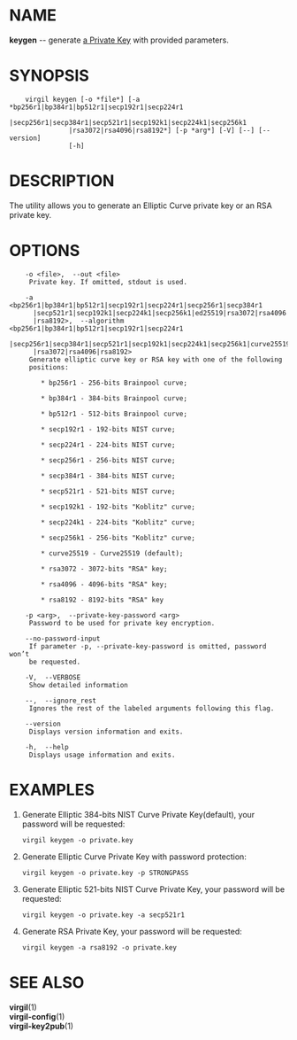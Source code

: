 NAME
====

**keygen** -- generate [a Private
Key](https://github.com/VirgilSecurity/virgil/wiki/Virgil-Glossary#private-key)
with provided parameters.

SYNOPSIS
========

        virgil keygen [-o *file*] [-a *bp256r1|bp384r1|bp512r1|secp192r1|secp224r1
                   |secp256r1|secp384r1|secp521r1|secp192k1|secp224k1|secp256k1
                   |rsa3072|rsa4096|rsa8192*] [-p *arg*] [-V] [--] [--version]
                   [-h]

DESCRIPTION
===========

The utility allows you to generate an Elliptic Curve private key or an
RSA private key.

OPTIONS
=======

        -o <file>,  --out <file>
         Private key. If omitted, stdout is used.

        -a <bp256r1|bp384r1|bp512r1|secp192r1|secp224r1|secp256r1|secp384r1
          |secp521r1|secp192k1|secp224k1|secp256k1|ed25519|rsa3072|rsa4096
          |rsa8192>,  --algorithm <bp256r1|bp384r1|bp512r1|secp192r1|secp224r1
          |secp256r1|secp384r1|secp521r1|secp192k1|secp224k1|secp256k1|curve25519
          |rsa3072|rsa4096|rsa8192>
         Generate elliptic curve key or RSA key with one of the following
         positions:

            * bp256r1 - 256-bits Brainpool curve;

            * bp384r1 - 384-bits Brainpool curve;

            * bp512r1 - 512-bits Brainpool curve;

            * secp192r1 - 192-bits NIST curve;

            * secp224r1 - 224-bits NIST curve;

            * secp256r1 - 256-bits NIST curve;

            * secp384r1 - 384-bits NIST curve;

            * secp521r1 - 521-bits NIST curve;

            * secp192k1 - 192-bits "Koblitz" curve;

            * secp224k1 - 224-bits "Koblitz" curve;

            * secp256k1 - 256-bits "Koblitz" curve;

            * curve25519 - Curve25519 (default);

            * rsa3072 - 3072-bits "RSA" key;

            * rsa4096 - 4096-bits "RSA" key;

            * rsa8192 - 8192-bits "RSA" key

        -p <arg>,  --private-key-password <arg>
         Password to be used for private key encryption.

        --no-password-input
         If parameter -p, --private-key-password is omitted, password won’t
         be requested.

        -V,  --VERBOSE
         Show detailed information

        --,  --ignore_rest
         Ignores the rest of the labeled arguments following this flag.

        --version
         Displays version information and exits.

        -h,  --help
         Displays usage information and exits.

EXAMPLES
========

1.  Generate Elliptic 384-bits NIST Curve Private Key(default), your
    password will be requested:

        virgil keygen -o private.key

2.  Generate Elliptic Curve Private Key with password protection:

        virgil keygen -o private.key -p STRONGPASS

3.  Generate Elliptic 521-bits NIST Curve Private Key, your password
    will be requested:

        virgil keygen -o private.key -a secp521r1

4.  Generate RSA Private Key, your password will be requested:

        virgil keygen -a rsa8192 -o private.key

SEE ALSO
========

**virgil**(1)  
**virgil-config**(1)  
**virgil-key2pub**(1)
